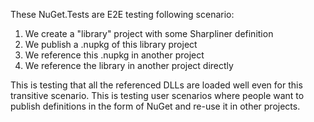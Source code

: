 These NuGet.Tests are E2E testing following scenario:
1. We create a "library" project with some Sharpliner definition
2. We publish a .nupkg of this library project
3. We reference this .nupkg in another project
4. We reference the library in another project directly

This is testing that all the referenced DLLs are loaded well even for this transitive scenario.
This is testing user scenarios where people want to publish definitions in the form of NuGet and re-use it in other projects.
